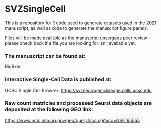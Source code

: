 # SVZSingleCell

This is a repository for R code used to generate datasets used in the 2021 manuscript, as well as code to generate the manuscript figure panels.

Files will be made available as the manuscript undergoes peer review - please check back if a file you are looking for isn't available yet.

### The manuscript can be found at: 
BioRxiv: 

### Interactive Single-Cell Data is published at:
UCSC Single Cell Browser: https://svzneurogeniclineage.cells.ucsc.edu

### Raw count matricies and processed Seurat data objects are deposited at the following GEO link:
https://www.ncbi.nlm.nih.gov/geo/query/acc.cgi?acc=GSE165555

